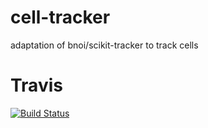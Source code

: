 # cell-tracker

adaptation of bnoi/scikit-tracker to track cells

# Travis
[![Build Status](https://travis-ci.org/bnoi/cell-tracker.png?branch=master)](https://travis-ci.org/bnoi/cell-tracker)
